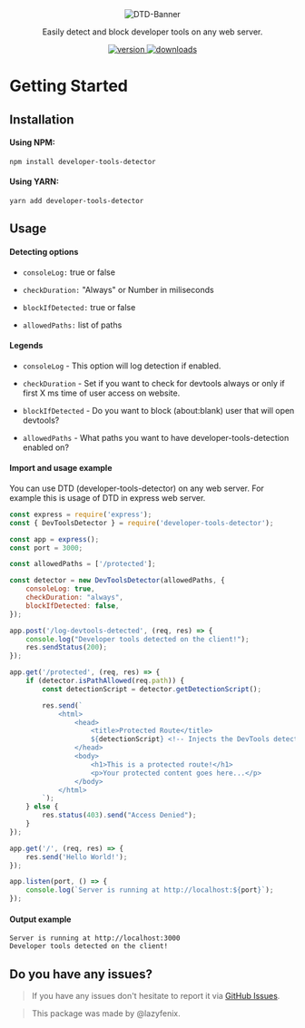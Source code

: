 <div align="center">
  <img alt="DTD-Banner" src="https://cdn.discordapp.com/attachments/1224721230825783386/1299428604492644517/dtd.png?ex=671d2ab1&is=671bd931&hm=74ae672d57cfae0706b0768f46da351083e5c4a97e9cd025532ecbbc93d688d5&" />
</div>

<p align="center">Easily detect and block developer tools on any web server.</p>

<p align="center">
  <a href="https://www.npmjs.com/package/developer-tools-detector">
    <img alt="version" src="https://img.shields.io/npm/v/developer-tools-detector" />
  </a>

  <a href="https://www.npmjs.com/package/developer-tools-detector">
    <img alt="downloads" src="https://img.shields.io/npm/dt/developer-tools-detector" />
  </a>
</p>

<h1>Getting Started</h1>
<h2>Installation</h2>

<h4>Using NPM:</h4>


```
npm install developer-tools-detector
```


<h4>Using YARN:</h4>


```
yarn add developer-tools-detector
```

<h2>Usage</h2>

<h4>Detecting options</h4>

- `consoleLog:` true or false

- `checkDuration:` "Always" or Number in miliseconds

- `blockIfDetected:` true or false

- `allowedPaths:` list of paths


<h4>Legends</h4>

- `consoleLog` - This option will log detection if enabled.

- `checkDuration` - Set if you want to check for devtools always or only if first X ms time of user access on website.

- `blockIfDetected` - Do you want to block (about:blank) user that will open devtools?

- `allowedPaths` - What paths you want to have developer-tools-detection enabled on?

<h4>Import and usage example</h4>    

<p>You can use DTD (developer-tools-detector) on any web server. For example this is usage of DTD in express web server.</p>

```js
const express = require('express');
const { DevToolsDetector } = require('developer-tools-detector'); 

const app = express();
const port = 3000;

const allowedPaths = ['/protected'];

const detector = new DevToolsDetector(allowedPaths, {
    consoleLog: true,
    checkDuration: "always",
    blockIfDetected: false, 
});

app.post('/log-devtools-detected', (req, res) => {
    console.log("Developer tools detected on the client!");
    res.sendStatus(200);
});

app.get('/protected', (req, res) => {
    if (detector.isPathAllowed(req.path)) {
        const detectionScript = detector.getDetectionScript();

        res.send(`
            <html>
                <head>
                    <title>Protected Route</title>
                    ${detectionScript} <!-- Injects the DevTools detection script -->
                </head>
                <body>
                    <h1>This is a protected route!</h1>
                    <p>Your protected content goes here...</p>
                </body>
            </html>
        `);
    } else {
        res.status(403).send("Access Denied");
    }
});

app.get('/', (req, res) => {
    res.send('Hello World!');
});

app.listen(port, () => {
    console.log(`Server is running at http://localhost:${port}`);
});
```

<h4>Output example</h4>

```
Server is running at http://localhost:3000
Developer tools detected on the client!
```
<h2>Do you have any issues?</h2>

<p>

  > If you have any issues don't hesitate to report it via  <a href="https://github.com/lazyfenix/developer-tool-detector/issues">GitHub Issues</a>.

</p>

<p>

> This package was made by @lazyfenix.</p>